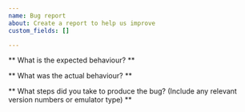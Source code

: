 ```yaml
---
name: Bug report
about: Create a report to help us improve
custom_fields: []

---
```


** What is the expected behaviour? **

** What was the actual behaviour? **

** What steps did you take to produce the bug? (Include any relevant version numbers or emulator type) **
